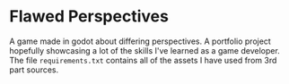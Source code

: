 # Flawed Perspectives
A game made in godot about differing perspectives. A portfolio project hopefully showcasing a lot of the skills I've learned as a game developer. The file `requirements.txt` contains all of the assets I have used from 3rd part sources.

